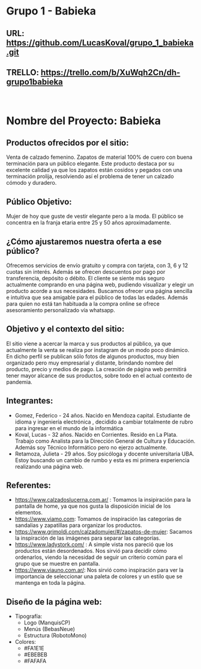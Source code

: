 # Grupo 1 - Babieka

## URL: https://github.com/LucasKoval/grupo_1_babieka.git

## TRELLO: https://trello.com/b/XuWqh2Cn/dh-grupo1babieka
<br>

# Nombre del Proyecto: Babieka

## Productos ofrecidos por el sitio:
Venta de calzado femenino.
Zapatos de material 100% de cuero con buena terminación para un público elegante.
Este producto destaca por su excelente calidad ya que los zapatos están cosidos y pegados con una terminación prolija, resolviendo así el problema de tener un calzado cómodo y duradero.

## Público Objetivo:
Mujer de hoy que guste de vestir elegante pero a la moda. El público se concentra en la franja etaria entre 25 y 50 años aproximadamente.

## ¿Cómo ajustaremos nuestra oferta a ese público?
Ofrecemos servicios de envío gratuito y compra con tarjeta, con 3, 6 y 12 cuotas sin interés. Además se ofrecen descuentos por pago por transferencia, depósito o débito. 
El cliente se siente más seguro actualmente comprando en una página web, pudiendo visualizar y elegir un producto acorde a sus necesidades. Buscamos ofrecer una página sencilla e intuitiva que sea amigable para el público de todas las edades. Además para quien no está tan habituada a la compra online se ofrece asesoramiento personalizado vía whatsapp.

## Objetivo y el contexto del sitio:
El sitio viene a acercar la marca y sus productos al público, ya que actualmente la venta se realiza por instagram de un modo poco dinámico. En dicho perfil se publican sólo fotos de algunos productos, muy bien organizado pero muy empresarial y distante, brindando nombre del producto, precio y medios de pago. La creación de página web permitirá tener mayor alcance de sus productos, sobre todo en el actual contexto de pandemia.

## Integrantes:
* Gomez, Federico - 24 años. Nacido en Mendoza capital. Estudiante de idioma y ingeniería electrónica , decidido a cambiar totalmente de rubro para ingresar en el mundo de la informática 
* Koval, Lucas - 32 años. Nacido en Corrientes. Resido en La Plata. Trabajo como Analista para la Dirección General de Cultura y Educación. Además soy Técnico Informático pero no ejerzo actualmente.
* Retamoza, Julieta - 29 años. Soy psicóloga y docente universitaria UBA. Estoy buscando un cambio de rumbo y esta es mi primera experiencia realizando una página web.

## Referentes:
* https://www.calzadoslucerna.com.ar/ : Tomamos la insipiración para la pantalla de home, ya que nos gusta la disposición inicial de los elementos.
* https://www.viamo.com: Tomamos de inspiración las categorías de sandalias y zapatillas para organizar los productos.
* https://www.grimoldi.com/calzadomujer/#/zapatos-de-mujer: Sacamos la inspiración de las imágenes para separar las categorías. 
* https://www.ladystork.com/ : A simple vista nos pareció que los productos están desordenados. Nos sirvió para decidir cómo ordenarlos, viendo la necesidad de seguir un criterio común para el grupo que se muestre en pantalla. 
* https://www.viauno.com.ar/: Nos sirvió como inspiración para ver la importancia de seleccionar una paleta de colores y un estilo que se mantenga en toda la página.

## Diseño de la página web:
* Tipografía:
    - Logo (ManquisCP)
    - Menús (BebasNeue)
    - Estructura (RobotoMono)
* Colores:
    - #FA1E1E
    - #EBEBEB
    - #FAFAFA